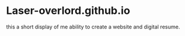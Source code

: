 # Laser-overlord.github.io
this a short display of me ability to create a website and digital resume.
